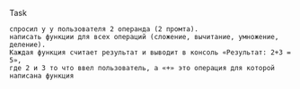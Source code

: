 Task 

    спросил у у пользователя 2 операнда (2 промта).
    написать функции для всех операций (сложение, вычитание, умножение, деление).
    Каждая функция считает результат и выводит в консоль «Результат: 2+3 = 5»,
    где 2 и 3 то что ввел пользователь, а «+» это операция для которой написана функция




